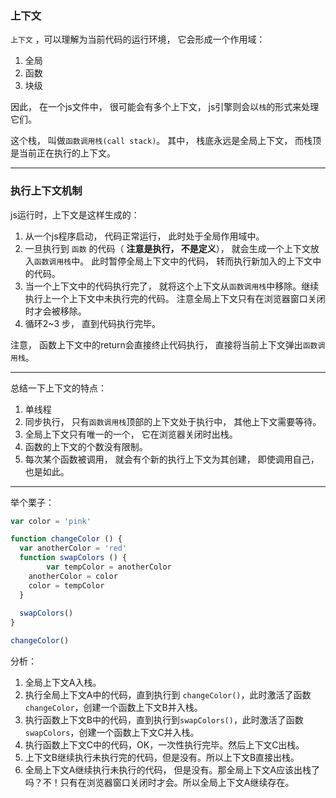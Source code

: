 ### 上下文

`上下文` ，可以理解为当前代码的运行环境， 它会形成一个作用域：

1. 全局
2. 函数
3. 块级

因此， 在一个js文件中， 很可能会有多个上下文， js引擎则会以`栈`的形式来处理它们。

这个栈， 叫做`函数调用栈(call stack)`。 其中， 栈底永远是全局上下文， 而栈顶是当前正在执行的上下文。

------

### 执行上下文机制

js运行时，上下文是这样生成的：

1. 从一个js程序启动， 代码正常运行， 此时处于全局作用域中。
2. 一旦执行到 `函数` 的代码（ **注意是执行， 不是定义**）， 就会生成一个上下文放入`函数调用栈`中。 此时暂停全局上下文中的代码， 转而执行新加入的上下文中的代码。
3. 当一个上下文中的代码执行完了， 就将这个上下文从`函数调用栈`中移除。继续执行上一个上下文中未执行完的代码。 注意全局上下文只有在浏览器窗口关闭时才会被移除。
4. 循环2~3 步， 直到代码执行完毕。



注意， 函数上下文中的return会直接终止代码执行， 直接将当前上下文弹出`函数调用栈`。

------

总结一下上下文的特点：

1. 单线程
2. 同步执行， 只有`函数调用栈`顶部的上下文处于执行中， 其他上下文需要等待。
3. 全局上下文只有唯一的一个， 它在浏览器关闭时出栈。
4. 函数的上下文的个数没有限制。
5. 每次某个函数被调用， 就会有个新的执行上下文为其创建， 即使调用自己，也是如此。

------

举个栗子：

```javascript
var color = 'pink'

function changeColor () {
  var anotherColor = 'red'
  function swapColors () {
		var tempColor = anotherColor
  	anotherColor = color
  	color = tempColor
  }
  
  swapColors()
}

changeColor()
```

分析：

1. 全局上下文A入栈。
2. 执行全局上下文A中的代码，直到执行到 `changeColor()`，此时激活了函数`changeColor`，创建一个函数上下文B并入栈。
3. 执行函数上下文B中的代码，直到执行到`swapColors()`，此时激活了函数`swapColors`，创建一个函数上下文C并入栈。
4. 执行函数上下文C中的代码，OK，一次性执行完毕。然后上下文C出栈。
5. 上下文B继续执行未执行完的代码，但是没有。所以上下文B直接出栈。
6. 全局上下文A继续执行未执行的代码， 但是没有。那全局上下文A应该出栈了吗？不！只有在浏览器窗口关闭时才会。所以全局上下文A继续存在。

 